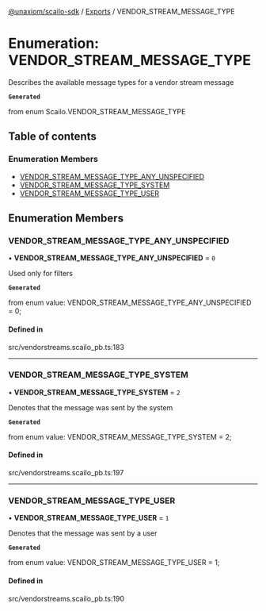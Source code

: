 [@unaxiom/scailo-sdk](../README.md) / [Exports](../modules.md) / VENDOR\_STREAM\_MESSAGE\_TYPE

# Enumeration: VENDOR\_STREAM\_MESSAGE\_TYPE

Describes the available message types for a vendor stream message

**`Generated`**

from enum Scailo.VENDOR_STREAM_MESSAGE_TYPE

## Table of contents

### Enumeration Members

- [VENDOR\_STREAM\_MESSAGE\_TYPE\_ANY\_UNSPECIFIED](VENDOR_STREAM_MESSAGE_TYPE.md#vendor_stream_message_type_any_unspecified)
- [VENDOR\_STREAM\_MESSAGE\_TYPE\_SYSTEM](VENDOR_STREAM_MESSAGE_TYPE.md#vendor_stream_message_type_system)
- [VENDOR\_STREAM\_MESSAGE\_TYPE\_USER](VENDOR_STREAM_MESSAGE_TYPE.md#vendor_stream_message_type_user)

## Enumeration Members

### VENDOR\_STREAM\_MESSAGE\_TYPE\_ANY\_UNSPECIFIED

• **VENDOR\_STREAM\_MESSAGE\_TYPE\_ANY\_UNSPECIFIED** = ``0``

Used only for filters

**`Generated`**

from enum value: VENDOR_STREAM_MESSAGE_TYPE_ANY_UNSPECIFIED = 0;

#### Defined in

src/vendorstreams.scailo_pb.ts:183

___

### VENDOR\_STREAM\_MESSAGE\_TYPE\_SYSTEM

• **VENDOR\_STREAM\_MESSAGE\_TYPE\_SYSTEM** = ``2``

Denotes that the message was sent by the system

**`Generated`**

from enum value: VENDOR_STREAM_MESSAGE_TYPE_SYSTEM = 2;

#### Defined in

src/vendorstreams.scailo_pb.ts:197

___

### VENDOR\_STREAM\_MESSAGE\_TYPE\_USER

• **VENDOR\_STREAM\_MESSAGE\_TYPE\_USER** = ``1``

Denotes that the message was sent by a user

**`Generated`**

from enum value: VENDOR_STREAM_MESSAGE_TYPE_USER = 1;

#### Defined in

src/vendorstreams.scailo_pb.ts:190
